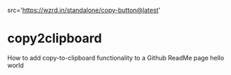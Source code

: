 src='https://wzrd.in/standalone/copy-button@latest'

# copy2clipboard
How to add copy-to-clipboard functionality to a Github ReadMe page
<copy-button>hello world</copy-button>
